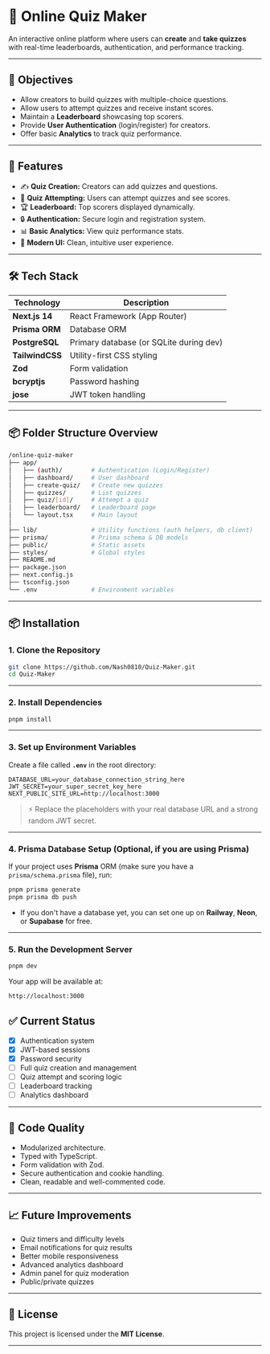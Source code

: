 
# 🧠 Online Quiz Maker

An interactive online platform where users can **create** and **take quizzes** with real-time leaderboards, authentication, and performance tracking.

---

## 🎯 Objectives

- Allow creators to build quizzes with multiple-choice questions.
- Allow users to attempt quizzes and receive instant scores.
- Maintain a **Leaderboard** showcasing top scorers.
- Provide **User Authentication** (login/register) for creators.
- Offer basic **Analytics** to track quiz performance.

---

## 🚀 Features

- ✍️ **Quiz Creation:** Creators can add quizzes and questions.
- 🧩 **Quiz Attempting:** Users can attempt quizzes and see scores.
- 🏆 **Leaderboard:** Top scorers displayed dynamically.
- 🔒 **Authentication:** Secure login and registration system.
- 📊 **Basic Analytics:** View quiz performance stats.
- 🎨 **Modern UI:** Clean, intuitive user experience.

---

## 🛠️ Tech Stack

| Technology | Description |
|------------|-------------|
| **Next.js 14** | React Framework (App Router) |
| **Prisma ORM** | Database ORM |
| **PostgreSQL** | Primary database (or SQLite during dev) |
| **TailwindCSS** | Utility-first CSS styling |
| **Zod** | Form validation |
| **bcryptjs** | Password hashing |
| **jose** | JWT token handling |

---

## 📦 Folder Structure Overview

```bash
/online-quiz-maker
├── app/
│   ├── (auth)/        # Authentication (Login/Register)
│   ├── dashboard/     # User dashboard
│   ├── create-quiz/   # Create new quizzes
│   ├── quizzes/       # List quizzes
│   ├── quiz/[id]/     # Attempt a quiz
│   ├── leaderboard/   # Leaderboard page
│   └── layout.tsx     # Main layout
│
├── lib/               # Utility functions (auth helpers, db client)
├── prisma/            # Prisma schema & DB models
├── public/            # Static assets
├── styles/            # Global styles
├── README.md
├── package.json
├── next.config.js
├── tsconfig.json
└── .env               # Environment variables
```

---
## 📦 Installation

### 1. Clone the Repository

```bash
git clone https://github.com/Nash0810/Quiz-Maker.git
cd Quiz-Maker
```

---

### 2. Install Dependencies

```bash
pnpm install
```

---

### 3. Set up Environment Variables

Create a file called **`.env`** in the root directory:

```dotenv
DATABASE_URL=your_database_connection_string_here
JWT_SECRET=your_super_secret_key_here
NEXT_PUBLIC_SITE_URL=http://localhost:3000
```

> ⚡ Replace the placeholders with your real database URL and a strong random JWT secret.

---

### 4. Prisma Database Setup (Optional, if you are using Prisma)

If your project uses **Prisma** ORM (make sure you have a `prisma/schema.prisma` file), run:

```bash
pnpm prisma generate
pnpm prisma db push
```

- If you don't have a database yet, you can set one up on **Railway**, **Neon**, or **Supabase** for free.

---

### 5. Run the Development Server

```bash
pnpm dev
```

Your app will be available at:

```bash
http://localhost:3000
```

## ✅ Current Status

- [x] Authentication system
- [x] JWT-based sessions
- [x] Password security
- [ ] Full quiz creation and management
- [ ] Quiz attempt and scoring logic
- [ ] Leaderboard tracking
- [ ] Analytics dashboard

---

## 🧹 Code Quality

- Modularized architecture.
- Typed with TypeScript.
- Form validation with Zod.
- Secure authentication and cookie handling.
- Clean, readable and well-commented code.

---

## 📈 Future Improvements

- Quiz timers and difficulty levels
- Email notifications for quiz results
- Better mobile responsiveness
- Advanced analytics dashboard
- Admin panel for quiz moderation
- Public/private quizzes

---

## 📄 License

This project is licensed under the **MIT License**.

---

